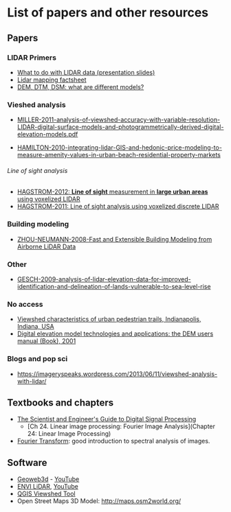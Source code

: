 # List of papers and other resources

## Papers

### LIDAR Primers
- [What to do with LIDAR data (presentation slides)](http://megug.org/wp-content/uploads/2011/06/WhatToDoWithLiDAR.pdf)
- [Lidar mapping factsheet](https://www.wou.edu/las/physci/taylor/g473/lidar_fact_sheet.pdf)
- [DEM, DTM, DSM: what are different models?](http://gis.stackexchange.com/questions/5701/what-is-the-difference-between-dem-dsm-and-dtm)

### Vieshed analysis
- [MILLER-2011-analysis-of-viewshed-accuracy-with-variable-resolution-LIDAR-digital-surface-models-and-photogrammetrically-derived-digital-elevation-models.pdf](http://www.researchgate.net/profile/Laurence_Carstensen/publication/266174903_Analysis_of_Viewshed_Accuracy_with_Variable_Resolution_LIDAR_Digital_Surface_Models_and_Photogrammetrically-_Derived_Digital_Elevation_Models_Master_of_Science_In_Geography/links/54da20820cf2970e4e7dc3ff.pdf)

- [HAMILTON-2010-integrating-lidar-GIS-and-hedonic-price-modeling-to-measure-amenity-values-in-urban-beach-residential-property-markets](http://www.sciencedirect.com/science/article/pii/S0198971509000805)
###### Line of sight analysis
- [HAGSTROM-2012: **Line of sight** measurement in **large urban areas** using voxelized
LIDAR](http://www.cis.rit.edu/DocumentLibrary/admin/uploads/CIS000164.pdf)
- [HAGSTROM-2011: Line of sight analysis using voxelized discrete LIDAR](http://www.cis.rit.edu/DocumentLibrary/admin/uploads/CIS000173.pdf)

### Building modeling
- [ZHOU-NEUMANN-2008-Fast and Extensible Building Modeling from Airborne LiDAR Data](http://web.stanford.edu/~qianyizh/papers/modeling_gis.pdf)

### Other
- [GESCH-2009-analysis-of-lidar-elevation-data-for-improved-identification-and-delineation-of-lands-vulnerable-to-sea-level-rise](http://topotools.cr.usgs.gov/pdfs/jcr_gesch_SI53.pdf)

### No access
- [Viewshed characteristics of urban pedestrian trails, Indianapolis, Indiana, USA](http://www.tandfonline.com/doi/pdf/10.4113/jom.2008.1014)
- [Digital elevation model technologies and applications: the DEM users manual (Book), 2001](http://www.geomorphometry.org/content/digital-elevation-model-technologies-and-applications-dem-users-manual)

### Blogs and pop sci
- https://imageryspeaks.wordpress.com/2013/06/11/viewshed-analysis-with-lidar/

## Textbooks and chapters
- [The Scientist and Engineer's Guide to Digital Signal Processing](http://www.dspguide.com/pdfbook.htm)
	- [Ch 24. Linear image processing: Fourier Image Analysis](Chapter 24: Linear Image Processing)
- [Fourier Transform](http://homepages.inf.ed.ac.uk/rbf/HIPR2/fourier.htm): good introduction to spectral analysis of images.


## Software
- [Geoweb3d](http://www.geoweb3d.com/) - [YouTube](https://www.google.com/url?sa=t&rct=j&q=&esrc=s&source=web&cd=3&ved=0CCsQtwIwAg&url=http%3A%2F%2Fwww.youtube.com%2Fwatch%3Fv%3DZi_oPZocO38&ei=TJUcVbaIIYybyAT2mIDACQ&usg=AFQjCNHeevNU5xPjOdrc9hZwbKTAwrBL4g&sig2=2DPi2XXHM-QA-SR767g7VQ)
- [ENVI LiDAR](http://www.exelisvis.com/ProductsServices/ENVIProducts/ENVILiDAR.aspx), [YouTube](https://www.google.com/url?sa=t&rct=j&q=&esrc=s&source=web&cd=2&ved=0CCUQtwIwAQ&url=http%3A%2F%2Fwww.youtube.com%2Fwatch%3Fv%3D10KHQflNy1o&ei=TJUcVbaIIYybyAT2mIDACQ&usg=AFQjCNF3VwuxQCk9Nwfen3VSuv3TcRcjvA&sig2=dWwLI7p6CUNNyCfaWst69g)
- [QGIS Viewshed Tool](https://plugins.qgis.org/plugins/ViewshedAnalysis/)
- Open Street Maps 3D Model: http://maps.osm2world.org/